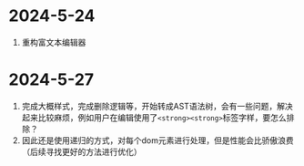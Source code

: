 # 2024-5-24
1. 重构富文本编辑器

# 2024-5-27
1. 完成大概样式，完成删除逻辑等，开始转成AST语法树，会有一些问题，解决起来比较麻烦，例如用户在编辑使用了`<strong><strong>`标签字样，要怎么排除？
2. 因此还是使用递归的方式，对每个dom元素进行处理，但是性能会比骄傲浪费（后续寻找更好的方法进行优化）